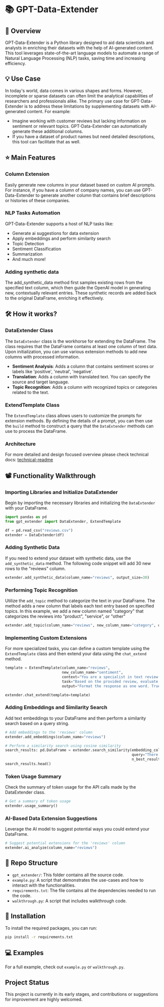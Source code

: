 # :books: GPT-Data-Extender

## :mag_right: Overview

GPT-Data-Extender is a Python library designed to aid data scientists and analysts in enriching their datasets with the help of AI-generated content. This tool leverages state-of-the-art language models to automate a range of Natural Language Processing (NLP) tasks, saving time and increasing efficiency.

## :bulb: Use Case

In today's world, data comes in various shapes and forms. However, incomplete or sparse datasets can often limit the analytical capabilities of researchers and professionals alike. The primary use case for GPT-Data-Extender is to address these limitations by supplementing datasets with AI-generated content. For example:

- Imagine working with customer reviews but lacking information on sentiment or relevant topics. GPT-Data-Extender can automatically generate these additional columns.
- If you have a dataset of product names but need detailed descriptions, this tool can facilitate that as well.

## :star: Main Features

### Column Extension

Easily generate new columns in your dataset based on custom AI prompts. For instance, if you have a column of company names, you can use GPT-Data-Extender to generate another column that contains brief descriptions or histories of these companies.

### NLP Tasks Automation

GPT-Data-Extender supports a host of NLP tasks like:

- Generate ai suggestions for data extension
- Apply embeddings and perform similarity search
- Topic Detection
- Sentiment Classification
- Summarization
- And much more!

### Adding synthetic data
The add_synthetic_data method first samples existing rows from the specified text column, which then guide the OpenAI model in generating new, contextually relevant entries. These synthetic records are added back to the original DataFrame, enriching it effectively.


## :hammer_and_wrench: How it works?

### DataExtender Class

The `DataExtender` class is the workhorse for extending the DataFrame. The class requires that the DataFrame contains at least one column of text data. Upon initialization, you can use various extension methods to add new columns with processed information.

- **Sentiment Analysis**: Adds a column that contains sentiment scores or labels like 'positive', 'neutral', 'negative'.
- **Translation**: Adds a column with translated text. You can specify the source and target language.
- **Topic Recognition**: Adds a column with recognized topics or categories related to the text.
  
### ExtendTemplate Class

The `ExtendTemplate` class allows users to customize the prompts for extension methods. By defining the details of a prompt, you can then use the `build` method to construct a query that the `DataExtender` methods can use to process the DataFrame.

### Architecture
For more detailed and design focused overview please check technical docs: [technical-readme](gpt_extender/readme.md)

## :film_projector: Functionality Walkthrough

### Importing Libraries and Initialize DataExtender
Begin by importing the necessary libraries and initializing the `DataExtender` with your DataFrame.

```python
import pandas as pd
from gpt_extender import DataExtender, ExtendTemplate

df = pd.read_csv("reviews.csv")
extender = DataExtender(df)
```

### Adding Synthetic Data
If you need to extend your dataset with synthetic data, use the `add_synthetic_data` method. The following code snippet will add 30 new rows to the "reviews" column.

```python
extender.add_synthetic_data(column_name="reviews", output_size=30)
```

### Performing Topic Recognition
Utilize the `add_topic` method to categorize the text in your DataFrame. The method adds a new column that labels each text entry based on specified topics. In this example, we add a new column named "category" that categorizes the reviews into "product", "service", or "other"

```python
extender.add_topic(column_name="reviews", new_column_name="category", outputs=["product", "service", "other"])
```

### Implementing Custom Extensions
For more specialized tasks, you can define a custom template using the `ExtendTemplate` class and then extend your data using the `chat_extend` method. 

```python
template = ExtendTemplate(column_name="reviews",
                          new_column_name="sentiment",
                          context="You are a specialist in text review sentiment recognition.",
                          task="Based on the provided review, evaluate the sentiment.",
                          output="Format the response as one word. True if positive, False if negative or neutral.")

extender.chat_extend(template=template)
```

### Adding Embeddings and Similarity Search

Add text embeddings to your DataFrame and then perform a similarity search based on a query string.

```python
# Add embeddings to the 'reviews' column
extender.add_embeddings(column_name="reviews")

# Perform a similarity search using cosine similarity
search_results: pd.DataFrame = extender.search_similarity(embedding_column="reviews_embedding", 
                                                          query="There was a problem with service.", 
                                                          n_best_results=5)
search_results.head()
```

### Token Usage Summary

Check the summary of token usage for the API calls made by the DataExtender class.

```python
# Get a summary of token usage
extender.usage_summary()
```

### AI-Based Data Extension Suggestions

Leverage the AI model to suggest potential ways you could extend your DataFrame.

```python
# Suggest potential extensions for the 'reviews' column
extender.ai_analyze(column_name="reviews")
```

## :file_folder: Repo Structure

- `gpt_extender/`: This folder contains all the source code.
- `example.py`: A script that demonstrates the use-cases and how to interact with the functionalities.
- `requirements.txt`: The file contains all the dependencies needed to run the code.
- `walkthrough.py`: A script that includes walkthrough code.

## :floppy_disk: Installation

To install the required packages, you can run:

```bash
pip install -r requirements.txt
```

## :computer: Examples

For a full example, check out `example.py` or `walkthrough.py`.

## Project Status

This project is currently in its early stages, and contributions or suggestions for improvement are highly welcomed.


